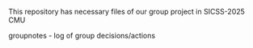 This repository has necessary files of our group project in SICSS-2025 CMU

groupnotes - log of group decisions/actions
